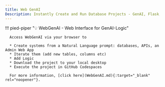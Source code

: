 ```yaml
---
title: Web GenAI
Description: Instantly Create and Run Database Projects - GenAI, Flask, APIs, SQLAlchemy, React Apps, Rules, Low-Code, Python, Docker, Azure, Web Apps, Microservice, Declarative
---
```



!!! pied-piper ":bulb: WebGenAI - Web Interface for GenAI-Logic"

      Access WebGenAI via your browser to

      * Create systems from a Natural Language prompt: databases, APIs, an Admin Web App
      * Iterate them (add new tables, columns etc)
      * Add Logic
      * Download the project to your local desktop
      * Execute the project in GitHub Codespaces

      For more information, [click here](WebGenAI.md){:target="_blank" rel="noopener"}.

